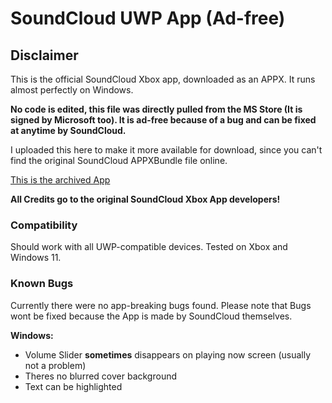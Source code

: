 # SoundCloud UWP App (Ad-free)

## Disclaimer
This is the official SoundCloud Xbox app, downloaded as an APPX. It runs almost perfectly on Windows.

**No code is edited, this file was directly pulled from the MS Store (It is signed by Microsoft too). It is ad-free because of a bug and can be fixed at anytime by SoundCloud.**

I uploaded this here to make it more available for download, since you can't find the original SoundCloud APPXBundle file online.

[This is the archived App](https://www.youtube.com/watch?v=W1Exge-l5jo&t=21s)

**All Credits go to the original SoundCloud Xbox App developers!**

### Compatibility
Should work with all UWP-compatible devices. Tested on Xbox and Windows 11.

### Known Bugs
Currently there were no app-breaking bugs found. Please note that Bugs wont be fixed because the App is made by SoundCloud themselves.

**Windows:**
- Volume Slider **sometimes** disappears on playing now screen (usually not a problem)
- Theres no blurred cover background
- Text can be highlighted
